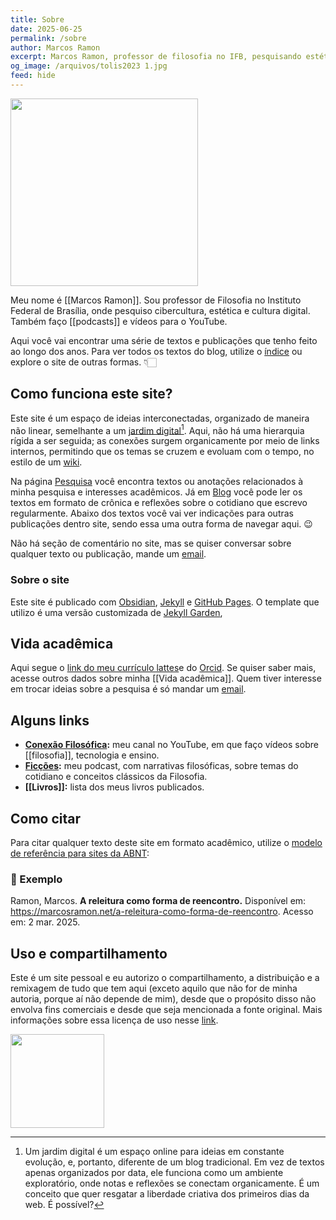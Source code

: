 ```yaml
---
title: Sobre
date: 2025-06-25
permalink: /sobre
author: Marcos Ramon
excerpt: Marcos Ramon, professor de filosofia no IFB, pesquisando estética, cibercultura e ensino.
og_image: /arquivos/tolis2023 1.jpg
feed: hide
---
```

<img src="assets/img/tolis2023 1.jpg" width="300">

Meu nome é [[Marcos Ramon]]. Sou professor de Filosofia no Instituto Federal de Brasília, onde pesquiso cibercultura, estética e cultura digital. Também faço [[podcasts]] e vídeos para o YouTube. 

Aqui você vai encontrar uma série de textos e publicações que tenho feito ao longo dos anos. Para ver todos os textos do blog, utilize o <a href="https://marcosramon.github.io/posts">índice</a> ou explore o site de outras formas. 👇🏻

## Como funciona este site?

Este site é um espaço de ideias interconectadas, organizado de maneira não linear, semelhante a um [jardim digital](https://maggieappleton.com/garden-history)[^1]. Aqui, não há uma hierarquia rígida a ser seguida; as conexões surgem organicamente por meio de links internos, permitindo que os temas se cruzem e evoluam com o tempo, no estilo de um [wiki](https://pt.wikipedia.org/wiki/Wiki).

Na página <a href="https://marcosramon.github.io/notes">Pesquisa</a> você encontra textos ou anotações relacionados à minha pesquisa e interesses acadêmicos. Já em <a href="https://marcosramon.github.io/posts">Blog</a> você pode ler os textos em formato de crônica e reflexões sobre o cotidiano que escrevo regularmente. Abaixo dos textos você vai ver indicações para outras publicações dentro site, sendo essa uma outra forma de navegar aqui. 😉 

Não há seção de comentário no site, mas se quiser conversar sobre qualquer texto ou publicação, mande um <a href="mailto:marcosramon@gmail.com">email</a>.

### Sobre o site
Este site é publicado com <a href="https://obsidian.md/">Obsidian</a>, <a href="https://jekyllrb.com/">Jekyll</a> e <a href="https://pages.github.com/">GitHub Pages</a>. O template que utilizo é uma versão customizada de <a href="https://jekyll-garden.github.io/">Jekyll Garden</a>,

## Vida acadêmica

Aqui segue o [link do meu currículo lattes](http://lattes.cnpq.br/9538072103558772)e do [Orcid](https://orcid.org/0000-0002-8720-8706). Se quiser saber mais, acesse outros dados sobre minha [[Vida acadêmica]]. Quem tiver interesse em trocar ideias sobre a pesquisa é só mandar um [email](mailto:marcosramon@gmail.com).

## Alguns links

- **[Conexão Filosófica](https://www.youtube.com/conexaofilosofica):** meu canal no YouTube, em que faço vídeos sobre [[filosofia]], tecnologia e ensino.
- **[Ficções](https://open.spotify.com/show/1smphr2Sl3kHncMYB984rc?si=545bce8419e14da7&nd=1&dlsi=325dcd4d0a134fa7):** meu podcast, com narrativas filosóficas, sobre temas do cotidiano e conceitos clássicos da Filosofia.
- **[[Livros]]:** lista dos meus livros publicados.

## Como citar

Para citar qualquer texto deste site em formato acadêmico, utilize o [modelo de referência para sites da ABNT](https://normaliza.ifb.edu.br/doku.php?id=referencias:modelos_de_referencias:documentos_em_meio_eletronico:documentos_de_acesso_exclusivo_em_meio_eletronico):

### 📄 Exemplo
Ramon, Marcos. **A releitura como forma de reencontro.** Disponível em: <https://marcosramon.net/a-releitura-como-forma-de-reencontro>. Acesso em: 2 mar. 2025. 

## Uso e compartilhamento

Este é um site pessoal e eu autorizo o compartilhamento, a distribuição e a remixagem de tudo que tem aqui (exceto aquilo que não for de minha autoria, porque aí não depende de mim), desde que o propósito disso não envolva fins comerciais e desde que seja mencionada a fonte original. Mais informações sobre essa licença de uso nesse [link](http://creativecommons.org/licenses/by-nc-sa/3.0/br/).

<img src="assets/img/Pasted image 20250302190730.png" width="150">

[^1]: Um jardim digital é um espaço online para ideias em constante evolução, e, portanto, diferente de um blog tradicional. Em vez de textos apenas organizados por data, ele funciona como um ambiente exploratório, onde notas e reflexões se conectam organicamente. É um conceito que quer resgatar a liberdade criativa dos primeiros dias da web. É possível?


